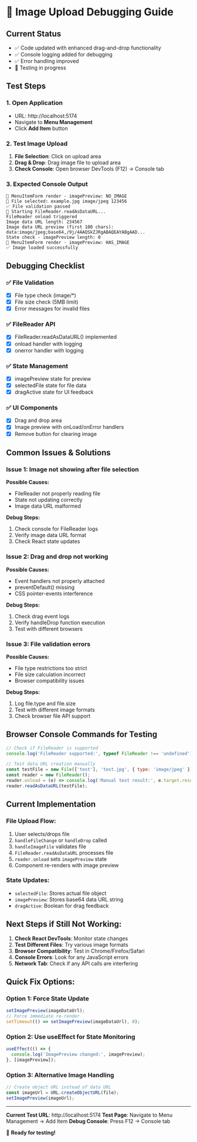 # 🔧 Image Upload Debugging Guide

## Current Status
- ✅ Code updated with enhanced drag-and-drop functionality
- ✅ Console logging added for debugging
- ✅ Error handling improved
- 🔄 Testing in progress

## Test Steps

### 1. Open Application
- URL: http://localhost:5174
- Navigate to **Menu Management**
- Click **Add Item** button

### 2. Test Image Upload
1. **File Selection**: Click on upload area
2. **Drag & Drop**: Drag image file to upload area
3. **Check Console**: Open browser DevTools (F12) → Console tab

### 3. Expected Console Output
```
🔄 MenuItemForm render - imagePreview: NO_IMAGE
📁 File selected: example.jpg image/jpeg 123456
✅ File validation passed
📖 Starting FileReader.readAsDataURL...
FileReader onload triggered
Image data URL length: 234567
Image data URL preview (first 100 chars): data:image/jpeg;base64,/9j/4AAQSkZJRgABAQEAYABgAAD...
State check - imagePreview length: 0
🔄 MenuItemForm render - imagePreview: HAS_IMAGE
✅ Image loaded successfully
```

## Debugging Checklist

### ✅ File Validation
- [x] File type check (image/*)
- [x] File size check (5MB limit)
- [x] Error messages for invalid files

### ✅ FileReader API
- [x] FileReader.readAsDataURL() implemented
- [x] onload handler with logging
- [x] onerror handler with logging

### ✅ State Management
- [x] imagePreview state for preview
- [x] selectedFile state for file data
- [x] dragActive state for UI feedback

### ✅ UI Components
- [x] Drag and drop area
- [x] Image preview with onLoad/onError handlers
- [x] Remove button for clearing image

## Common Issues & Solutions

### Issue 1: Image not showing after file selection
**Possible Causes:**
- FileReader not properly reading file
- State not updating correctly
- Image data URL malformed

**Debug Steps:**
1. Check console for FileReader logs
2. Verify image data URL format
3. Check React state updates

### Issue 2: Drag and drop not working
**Possible Causes:**
- Event handlers not properly attached
- preventDefault() missing
- CSS pointer-events interference

**Debug Steps:**
1. Check drag event logs
2. Verify handleDrop function execution
3. Test with different browsers

### Issue 3: File validation errors
**Possible Causes:**
- File type restrictions too strict
- File size calculation incorrect
- Browser compatibility issues

**Debug Steps:**
1. Log file.type and file.size
2. Test with different image formats
3. Check browser file API support

## Browser Console Commands for Testing

```javascript
// Check if FileReader is supported
console.log('FileReader supported:', typeof FileReader !== 'undefined');

// Test data URL creation manually
const testFile = new File(['test'], 'test.jpg', { type: 'image/jpeg' });
const reader = new FileReader();
reader.onload = (e) => console.log('Manual test result:', e.target.result);
reader.readAsDataURL(testFile);
```

## Current Implementation

### File Upload Flow:
1. User selects/drops file
2. `handleFileChange` or `handleDrop` called
3. `handleImageFile` validates file
4. `FileReader.readAsDataURL` processes file
5. `reader.onload` sets `imagePreview` state
6. Component re-renders with image preview

### State Updates:
- `selectedFile`: Stores actual file object
- `imagePreview`: Stores base64 data URL string
- `dragActive`: Boolean for drag feedback

## Next Steps if Still Not Working:

1. **Check React DevTools**: Monitor state changes
2. **Test Different Files**: Try various image formats
3. **Browser Compatibility**: Test in Chrome/Firefox/Safari
4. **Console Errors**: Look for any JavaScript errors
5. **Network Tab**: Check if any API calls are interfering

## Quick Fix Options:

### Option 1: Force State Update
```javascript
setImagePreview(imageDataUrl);
// Force immediate re-render
setTimeout(() => setImagePreview(imageDataUrl), 0);
```

### Option 2: Use useEffect for State Monitoring
```javascript
useEffect(() => {
  console.log('ImagePreview changed:', imagePreview);
}, [imagePreview]);
```

### Option 3: Alternative Image Handling
```javascript
// Create object URL instead of data URL
const imageUrl = URL.createObjectURL(file);
setImagePreview(imageUrl);
```

---

**Current Test URL**: http://localhost:5174
**Test Page**: Navigate to Menu Management → Add Item
**Debug Console**: Press F12 → Console tab

🚀 **Ready for testing!**